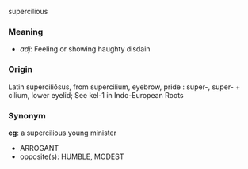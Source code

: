 supercilious
### Meaning
+ _adj_: Feeling or showing haughty disdain

### Origin

Latin superciliōsus, from supercilium, eyebrow, pride : super-, super- + cilium, lower eyelid; See kel-1 in Indo-European Roots

### Synonym

__eg__: a supercilious young minister

+ ARROGANT
+ opposite(s): HUMBLE, MODEST


